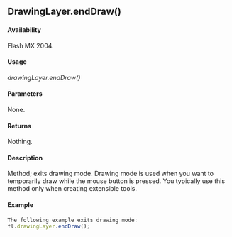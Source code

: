 ## DrawingLayer.endDraw()

#### Availability

Flash MX 2004.

#### Usage

*drawingLayer.endDraw()*

#### Parameters

None.

#### Returns

Nothing.

#### Description

Method; exits drawing mode. Drawing mode is used when you want to temporarily draw while the mouse button is pressed. You typically use this method only when creating extensible tools.

#### Example

```javascript
The following example exits drawing mode:
fl.drawingLayer.endDraw();

```

